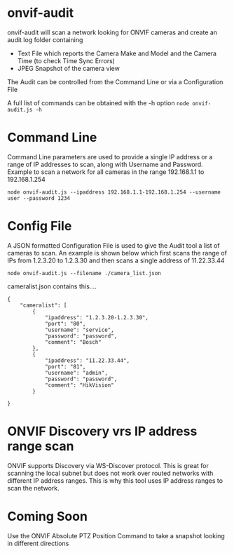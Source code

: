 # onvif-audit

onvif-audit will scan a network looking for ONVIF cameras and create an audit log folder containing

* Text File which reports the Camera Make and Model and the Camera Time (to check Time Sync Errors)
* JPEG Snapshot of the camera view

The Audit can be controlled from the Command Line or via a Configuration File

A full list of commands can be obtained with the -h option
`
node onvif-audit.js -h
`


# Command Line
Command Line parameters are used to provide a single IP address or a range of IP addresses to scan, along with Username and Password.
Example to scan a network for all cameras in the range 192.168.1.1 to 192.168.1.254

`
node onvif-audit.js --ipaddress 192.168.1.1-192.168.1.254 --username user --password 1234
`


# Config File
A JSON formatted Configuration File is used to give the Audit tool a list of cameras to scan.
An example is shown below which first scans the range of IPs from 1.2.3.20 to 1.2.3.30 and then scans a single address of 11.22.33.44

`
node onvif-audit.js --filename ./camera_list.json
`

cameralist.json contains this....
```
{
	"cameralist": [
		{
			"ipaddress": "1.2.3.20-1.2.3.30",
			"port": "80",
			"username": "service",
			"password": "password",
			"comment": "Bosch"
		},
		{
			"ipaddress": "11.22.33.44",
			"port": "81",
			"username": "admin",
			"password": "password",
			"comment": "HikVision"
		}

}
```

# ONVIF Discovery vrs IP address range scan
ONVIF supports Discovery via WS-Discover protocol. This is great for scanning the local subnet but does not work over routed networks with different IP address ranges.
This is why this tool uses IP address ranges to scan the network.


# Coming Soon
Use the ONVIF Absolute PTZ Position Command to take a snapshot looking in different directions

